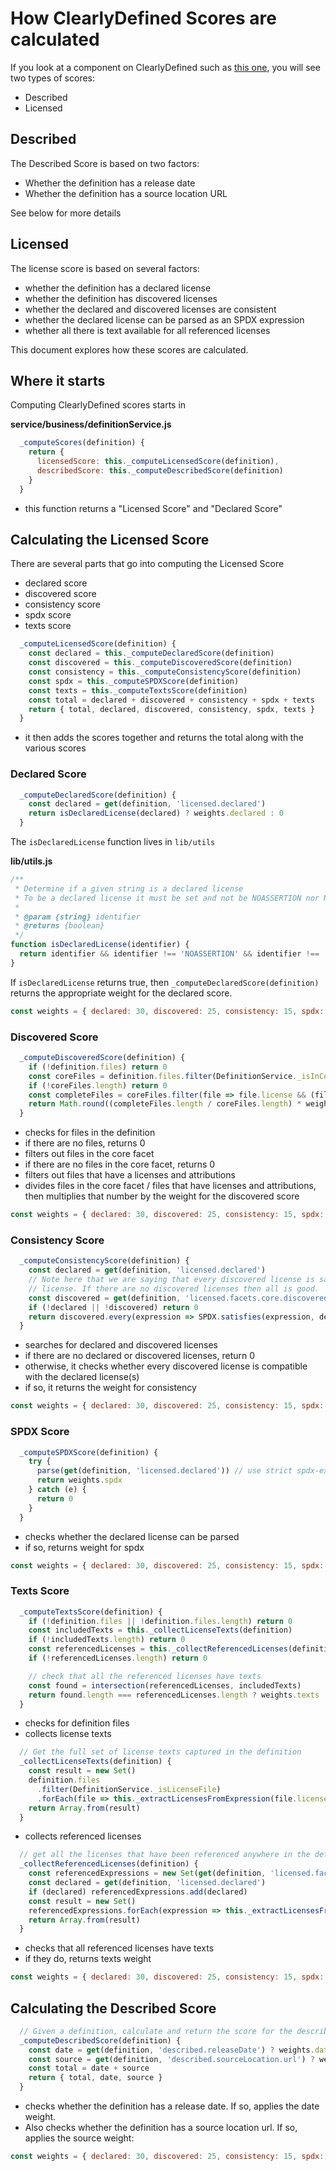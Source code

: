 # How ClearlyDefined Scores are calculated

If you look at a component on ClearlyDefined such as [this one](https://clearlydefined.io/definitions/maven/mavencentral/org.opendaylight.controller/sal-common-util/4.0.6), you will see two types of scores:
* Described
* Licensed

## Described

The Described Score is based on two factors:

* Whether the definition has a release date
* Whether the definition has a source location URL

See below for more details

## Licensed

The license score is based on several factors:

* whether the definition has a declared license
* whether the definition has discovered licenses
* whether the declared and discovered licenses are consistent
* whether the declared license can be parsed as an SPDX expression
* whether all there is text available for all referenced licenses

This document explores how these scores are calculated.

## Where it starts

Computing ClearlyDefined scores starts in 

**service/business/definitionService.js**

```javascript
  _computeScores(definition) {
    return {
      licensedScore: this._computeLicensedScore(definition),
      describedScore: this._computeDescribedScore(definition)
    }
  }
```
* this function returns a "Licensed Score" and "Declared Score"

## Calculating the Licensed Score

There are several parts that go into computing the Licensed Score
* declared score
* discovered score
* consistency score
* spdx score
* texts score

```javascript
  _computeLicensedScore(definition) {
    const declared = this._computeDeclaredScore(definition)
    const discovered = this._computeDiscoveredScore(definition)
    const consistency = this._computeConsistencyScore(definition)
    const spdx = this._computeSPDXScore(definition)
    const texts = this._computeTextsScore(definition)
    const total = declared + discovered + consistency + spdx + texts
    return { total, declared, discovered, consistency, spdx, texts }
  }
````

* it then adds the scores together and returns the total along with the various scores

### Declared Score

```javascript
  _computeDeclaredScore(definition) {
    const declared = get(definition, 'licensed.declared')
    return isDeclaredLicense(declared) ? weights.declared : 0
  }
```

The `isDeclaredLicense` function lives in `lib/utils`

**lib/utils.js**

```javascript
/**
 * Determine if a given string is a declared license
 * To be a declared license it must be set and not be NOASSERTION nor NONE
 *
 * @param {string} identifier
 * @returns {boolean}
 */
function isDeclaredLicense(identifier) {
  return identifier && identifier !== 'NOASSERTION' && identifier !== 'NONE'
}
```

If `isDeclaredLicense` returns true, then `_computeDeclaredScore(definition)` returns the appropriate weight for the declared score.

```javascript
const weights = { declared: 30, discovered: 25, consistency: 15, spdx: 15, texts: 15, date: 30, source: 70 }
```

### Discovered Score

```javascript
  _computeDiscoveredScore(definition) {
    if (!definition.files) return 0
    const coreFiles = definition.files.filter(DefinitionService._isInCoreFacet)
    if (!coreFiles.length) return 0
    const completeFiles = coreFiles.filter(file => file.license && (file.attributions && file.attributions.length))
    return Math.round((completeFiles.length / coreFiles.length) * weights.discovered)
  }
```
* checks for files in the definition
* if there are no files, returns 0
* filters out files in the core facet
* if there are no files in the core facet, returns 0
* filters out files that have a licenses and attributions
* divides files in the core facet / files that have licenses and attributions, then multiplies that number by the weight for the discovered score

```javascript
const weights = { declared: 30, discovered: 25, consistency: 15, spdx: 15, texts: 15, date: 30, source: 70 }
```

### Consistency Score

```javascript
  _computeConsistencyScore(definition) {
    const declared = get(definition, 'licensed.declared')
    // Note here that we are saying that every discovered license is satisfied by the declared
    // license. If there are no discovered licenses then all is good.
    const discovered = get(definition, 'licensed.facets.core.discovered.expressions') || []
    if (!declared || !discovered) return 0
    return discovered.every(expression => SPDX.satisfies(expression, declared)) ? weights.consistency : 0
  }
```
* searches for declared and discovered licenses
* if there are no declared or discovered licenses, return 0
* otherwise, it checks whether every discovered license is compatible with the declared license(s)
* if so, it returns the weight for consistency

```javascript
const weights = { declared: 30, discovered: 25, consistency: 15, spdx: 15, texts: 15, date: 30, source: 70 }
```

### SPDX Score

```javascript
  _computeSPDXScore(definition) {
    try {
      parse(get(definition, 'licensed.declared')) // use strict spdx-expression-parse
      return weights.spdx
    } catch (e) {
      return 0
    }
  }
```
* checks whether the declared license can be parsed 
* if so, returns weight for spdx

```javascript
const weights = { declared: 30, discovered: 25, consistency: 15, spdx: 15, texts: 15, date: 30, source: 70 }
```

### Texts Score

```javascript
  _computeTextsScore(definition) {
    if (!definition.files || !definition.files.length) return 0
    const includedTexts = this._collectLicenseTexts(definition)
    if (!includedTexts.length) return 0
    const referencedLicenses = this._collectReferencedLicenses(definition)
    if (!referencedLicenses.length) return 0

    // check that all the referenced licenses have texts
    const found = intersection(referencedLicenses, includedTexts)
    return found.length === referencedLicenses.length ? weights.texts : 0
  }
```

* checks for definition files
* collects license texts

```javascript
  // Get the full set of license texts captured in the definition
  _collectLicenseTexts(definition) {
    const result = new Set()
    definition.files
      .filter(DefinitionService._isLicenseFile)
      .forEach(file => this._extractLicensesFromExpression(file.license, result))
    return Array.from(result)
  }
```

* collects referenced licenses

```javascript
  // get all the licenses that have been referenced anywhere in the definition (declared and core)
  _collectReferencedLicenses(definition) {
    const referencedExpressions = new Set(get(definition, 'licensed.facets.core.discovered.expressions') || [])
    const declared = get(definition, 'licensed.declared')
    if (declared) referencedExpressions.add(declared)
    const result = new Set()
    referencedExpressions.forEach(expression => this._extractLicensesFromExpression(expression, result))
    return Array.from(result)
  }
```

* checks that all referenced licenses have texts
* if they do, returns texts weight

```javascript
const weights = { declared: 30, discovered: 25, consistency: 15, spdx: 15, texts: 15, date: 30, source: 70 }
```

## Calculating the Described Score

```javascript
  // Given a definition, calculate and return the score for the described dimension
  _computeDescribedScore(definition) {
    const date = get(definition, 'described.releaseDate') ? weights.date : 0
    const source = get(definition, 'described.sourceLocation.url') ? weights.source : 0
    const total = date + source
    return { total, date, source }
  }
```

* checks whether the definition has a release date. If so, applies the date weight.
* Also checks whether the definition has a source location url. If so, applies the source weight:

```javascript
const weights = { declared: 30, discovered: 25, consistency: 15, spdx: 15, texts: 15, date: 30, source: 70 }
```



